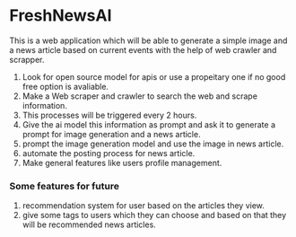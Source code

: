 # FreshNewsAI
This is a web application which will be able to generate a simple image and a news article based on current events with the help of web crawler and scrapper.

1) Look for open source model for apis or use a propeitary one if no good free option is avaliable.
2) Make a Web scraper and crawler to search the web and scrape information.
3) This processes will be triggered every 2 hours.
4) Give the ai model this information as prompt and ask it to generate a prompt for image generation and a news article.
5) prompt the image generation model and use the image in news article.
6) automate the posting process for news article.
7) Make general features like users profile management.


### Some features for future
1) recommendation system for user based on the articles they view.
2) give some tags to users which they can choose and based on that they will be recommended news articles.

